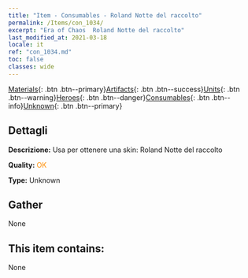 ```yaml
---
title: "Item - Consumables - Roland Notte del raccolto"
permalink: /Items/con_1034/
excerpt: "Era of Chaos  Roland Notte del raccolto"
last_modified_at: 2021-03-18
locale: it
ref: "con_1034.md"
toc: false
classes: wide
---
```

 [Materials](/it/Items/){: .btn .btn--primary}[Artifacts](/it/Items/Artifacts/){: .btn .btn--success}[Units](/it/Items/Units/){: .btn .btn--warning}[Heroes](/it/Items/Heroes/){: .btn .btn--danger}[Consumables](/it/Items/Consumables/){: .btn .btn--info}[Unknown](/it/Items/Unknown/){: .btn .btn--primary}

## Dettagli
 **Descrizione:** Usa per ottenere una skin: Roland Notte del raccolto

 **Quality:** <span style="color: #FF8C00">OK</span>

 **Type:** Unknown

## Gather

  None

## This item contains:

  None

